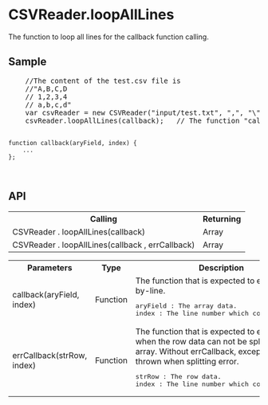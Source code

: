 <H1>CSVReader.loopAllLines</H1>

The function to loop all lines for the callback function calling.

<h2>Sample</h2>
<pre>
	//The content of the test.csv file is 
	//"A,B,C,D
	// 1,2,3,4
	// a,b,c,d"
	var csvReader = new CSVReader("input/test.txt", ",", "\"", "MS932");
	csvReader.loopAllLines(callback);	// The function "callback" will be executed three times
	
	function callback(aryField, index) {
		...
	};
</pre>

<h2>API</h2>

<table>
<tr><th>Calling</th><th>Returning</th></tr>
<tr><td>CSVReader . loopAllLines(callback)</td><td>Array</td></tr>
<tr><td>CSVReader . loopAllLines(callback , errCallback)</td><td>Array</td></tr>
</table>

<table>
<tr><th>Parameters</th><th>Type</th><th>Description</th></tr>
<tr><td>callback(aryField, index)</td><td>Function</td>
	<td>The function that is expected to execute line-by-line.
	<pre>aryField : The array data.<br>index : The line number which counts from 0.</pre>
	</td></tr>
<tr><td>errCallback(strRow, index)</td><td>Function</td>
	<td>The function that is expected to execute when the row data can not be splitted to an array.
	Without errCallback, exception will be thrown when splitting error.
	<pre>strRow : The row data.<br>index : The line number which counts from 0.</pre>
	</td></tr>
</table>
